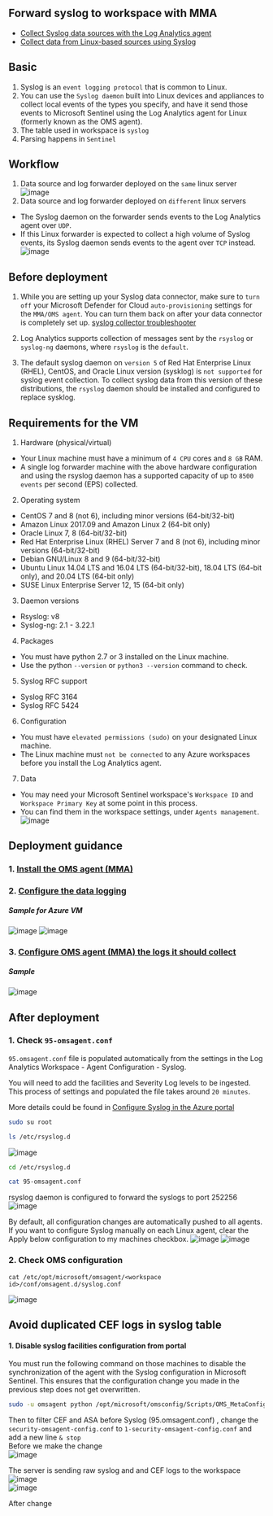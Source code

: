 ## Forward syslog to workspace with MMA
* [Collect Syslog data sources with the Log Analytics agent](https://learn.microsoft.com/en-us/azure/azure-monitor/agents/data-sources-syslog)
* [Collect data from Linux-based sources using Syslog](https://learn.microsoft.com/en-us/azure/sentinel/connect-syslog)

## Basic
1. Syslog is an `event logging protocol` that is common to Linux. 
2. You can use the `Syslog daemon` built into Linux devices and appliances to collect local events of the types you specify, and have it send those events to Microsoft Sentinel using the Log Analytics agent for Linux (formerly known as the OMS agent).
3. The table used in workspace is `syslog`
4. Parsing happens in `Sentinel`

## Workflow
1. Data source and log forwarder deployed on the `same` linux server
![image](https://user-images.githubusercontent.com/96930989/213683832-2bb83320-9f2f-44de-a850-f71cb1e9a12c.png)
2. Data source and log forwarder deployed on `different` linux servers
* The Syslog daemon on the forwarder sends events to the Log Analytics agent over `UDP`. 
* If this Linux forwarder is expected to collect a high volume of Syslog events, its Syslog daemon sends events to the agent over `TCP` instead.
![image](https://user-images.githubusercontent.com/96930989/213684013-2cb9aff0-a224-4c54-9d58-b74fd1ec8aa5.png)


## Before deployment
1. While you are setting up your Syslog data connector, make sure to `turn off` your Microsoft Defender for Cloud `auto-provisioning` settings for the `MMA/OMS agent`.
You can turn them back on after your data connector is completely set up. [syslog collector troubleshooter](https://learn.microsoft.com/en-us/azure/sentinel/troubleshooting-cef-syslog?tabs=syslog#verify-your-data-connector-prerequisites)

2. Log Analytics supports collection of messages sent by the `rsyslog` or `syslog-ng` daemons, where `rsyslog` is the `default`. 
3. The default syslog daemon on `version 5` of Red Hat Enterprise Linux (RHEL), CentOS, and Oracle Linux version (sysklog) is `not supported` for syslog event collection. To collect syslog data from this version of these distributions, the `rsyslog` daemon should be installed and configured to replace sysklog.

## Requirements for the VM
1. Hardware (physical/virtual)
* Your Linux machine must have a minimum of `4 CPU` cores and `8 GB` RAM.
* A single log forwarder machine with the above hardware configuration and using the rsyslog daemon has a supported capacity of up to `8500 events` per second (EPS) collected.

2. Operating system
* CentOS 7 and 8 (not 6), including minor versions (64-bit/32-bit)
* Amazon Linux 2017.09 and Amazon Linux 2 (64-bit only)
* Oracle Linux 7, 8 (64-bit/32-bit)
* Red Hat Enterprise Linux (RHEL) Server 7 and 8 (not 6), including minor versions (64-bit/32-bit)
* Debian GNU/Linux 8 and 9 (64-bit/32-bit)
* Ubuntu Linux 14.04 LTS and 16.04 LTS (64-bit/32-bit), 18.04 LTS (64-bit only), and 20.04 LTS (64-bit only)
* SUSE Linux Enterprise Server 12, 15 (64-bit only)

3. Daemon versions
* Rsyslog: v8
* Syslog-ng: 2.1 - 3.22.1

4. Packages
* You must have python 2.7 or 3 installed on the Linux machine.
* Use the python `--version` or `python3 --version` command to check.

5. Syslog RFC support
* Syslog RFC 3164
* Syslog RFC 5424

6. Configuration
* You must have `elevated permissions (sudo)` on your designated Linux machine.
* The Linux machine must `not be connected` to any Azure workspaces before you install the Log Analytics agent.

7. Data
* You may need your Microsoft Sentinel workspace's `Workspace ID` and `Workspace Primary Key` at some point in this process. 
* You can find them in the workspace settings, under `Agents management`.
![image](https://user-images.githubusercontent.com/96930989/213843660-69a25dcb-2649-4bb1-a7b1-4e3e4879647f.png)

## Deployment guidance
### 1. [Install the OMS agent (MMA)](https://learn.microsoft.com/en-us/azure/sentinel/connect-syslog#configure-your-linux-machine-or-appliance)
### 2. [Configure the data logging](https://learn.microsoft.com/en-us/azure/sentinel/connect-syslog#configure-your-devices-logging-settings)
##### Sample for Azure VM
![image](https://user-images.githubusercontent.com/96930989/213717017-90f34728-2cea-492c-b932-2f72fc1c73bb.png)
![image](https://user-images.githubusercontent.com/96930989/213717622-3fc93fa6-f518-4c72-be41-fdff85917501.png)

### 3. [Configure OMS agent (MMA) the logs it should collect](https://learn.microsoft.com/en-us/azure/sentinel/connect-syslog#configure-the-log-analytics-agent)
##### Sample
![image](https://user-images.githubusercontent.com/96930989/213688626-da79b9ec-0eba-42e5-a7d5-447915484fa9.png)

## After deployment
### 1. Check `95-omsagent.conf`
`95.omsagent.conf` file is populated automatically from the settings in the Log Analytics Workspace - Agent Configuration - Syslog. 

You will need to add the facilities and Severity Log levels to be ingested. This process of settings and populated the file takes around `20 minutes`.

More details could be found in [Configure Syslog in the Azure portal](https://learn.microsoft.com/en-us/azure/azure-monitor/agents/data-sources-syslog#configure-syslog-in-the-azure-portal)

```sh
sudo su root
```
```sh
ls /etc/rsyslog.d
```
![image](https://user-images.githubusercontent.com/96930989/213731063-6f9b8ea2-7e35-4230-8f9f-0e17d1f0a855.png)

```sh
cd /etc/rsyslog.d
```
```sh
cat 95-omsagent.conf
```
rsyslog daemon is configured to forward the syslogs to port 252256
![image](https://user-images.githubusercontent.com/96930989/213731369-625dd3c2-4721-41c2-99da-0ed776f931e0.png)


By default, all configuration changes are automatically pushed to all agents. 
If you want to configure Syslog manually on each Linux agent, clear the Apply below configuration to my machines checkbox.
![image](https://user-images.githubusercontent.com/96930989/213731633-f95cae6a-998d-4ea2-ab2a-3f1bbd451972.png)
![image](https://user-images.githubusercontent.com/96930989/213731664-5ca54fbc-94c4-420a-b9f6-c6c643bda869.png)

### 2. Check OMS configuration

```
cat /etc/opt/microsoft/omsagent/<workspace id>/conf/omsagent.d/syslog.conf
```
![image](https://user-images.githubusercontent.com/96930989/223363381-96ef9c72-187d-480c-8242-19d19f2ab771.png)

## Avoid duplicated CEF logs in syslog table

#### 1. Disable syslog facilities configuration from portal
You must run the following command on those machines to disable the synchronization of the agent with the Syslog configuration in Microsoft Sentinel. This ensures that the configuration change you made in the previous step does not get overwritten.
```sh
sudo -u omsagent python /opt/microsoft/omsconfig/Scripts/OMS_MetaConfigHelper.py --disable
```

Then to filter CEF and ASA before Syslog (95.omsagent.conf) , change the `security-omsagent-config.conf` to `1-security-omsagent-config.conf` and add a new line `& stop` <br>
Before we make the change <br>
![image](https://github.com/guguji666666/GJS-Sentinel-Tips/assets/96930989/1be0cb71-0eec-4d6c-b025-9d8374208f45)

The server is sending raw syslog and and CEF logs to the workspace <br>
![image](https://github.com/guguji666666/GJS-Sentinel-Tips/assets/96930989/ccc9f9a2-cd76-4099-aaec-739339a51fb1) <br>
![image](https://github.com/guguji666666/GJS-Sentinel-Tips/assets/96930989/59747832-a425-4530-8ef5-b745228073a8) <br>

After change <br>

